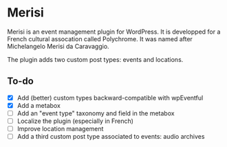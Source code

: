# Merisi

Merisi is an event management plugin for WordPress. It is developped for a French
cultural assocation called Polychrome. It was named after Michelangelo Merisi da Caravaggio.

The plugin adds two custom post types: events and locations.

## To-do

- [x] Add (better) custom types backward-compatible with wpEventful
- [x] Add a metabox
- [ ] Add an "event type" taxonomy and field in the metabox
- [ ] Localize the plugin (especially in French)
- [ ] Improve location management
- [ ] Add a third custom post type associated to events: audio archives
